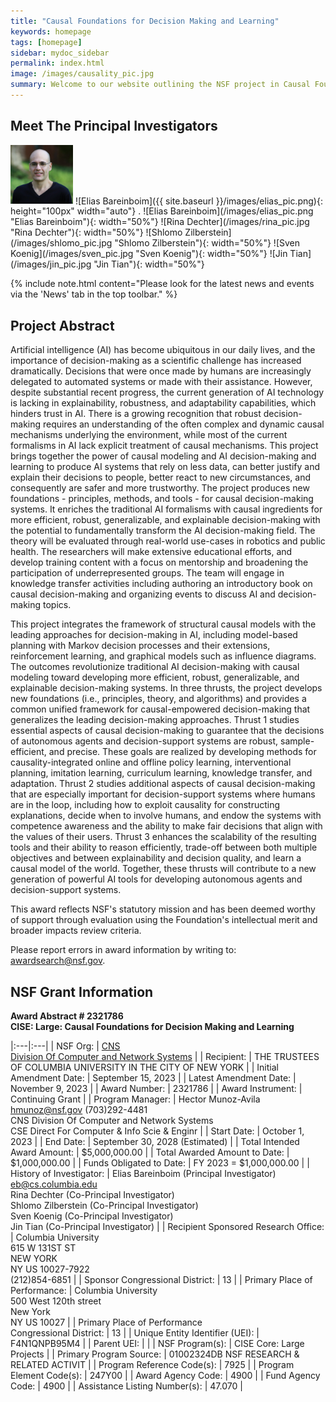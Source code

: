 ```yaml
---
title: "Causal Foundations for Decision Making and Learning"
keywords: homepage
tags: [homepage]
sidebar: mydoc_sidebar
permalink: index.html
image: /images/causality_pic.jpg
summary: Welcome to our website outlining the NSF project in Causal Foundations for Decision Making and Learning.  Here we will share various information and resources including the direction of our research, progress being made, and related works.  If you have any ideas for collaboration, we would be happy to hear from you.
---
```


## Meet The Principal Investigators

<!-- <a href="/images/elias_pic.jpg" width='50' height='YYY' alt='Elias Bareinboim'> -->
<img src="/images/elias_pic.png" alt="Elias Bareinboim" width="100px">
![Elias Bareinboim]({{ site.baseurl }}/images/elias_pic.png){: height="100px" width="auto"} .
![Elias Bareinboim](/images/elias_pic.png "Elias Bareinboim"){: width="50%"}
![Rina Dechter](/images/rina_pic.jpg "Rina Dechter"){: width="50%"}
![Shlomo Zilberstein](/images/shlomo_pic.jpg "Shlomo Zilberstein"){: width="50%"}
![Sven Koenig](/images/sven_pic.jpg "Sven Koenig"){: width="50%"}
![Jin Tian](/images/jin_pic.jpg "Jin Tian"){: width="50%"}



{% include note.html content="Please look for the latest news and events via the 'News' tab in the top toolbar." %}

## Project Abstract

Artificial intelligence (AI) has become ubiquitous in our daily lives, and the importance of decision-making as a scientific challenge has increased dramatically. Decisions that were once made by humans are increasingly delegated to automated systems or made with their assistance. However, despite substantial recent progress, the current generation of AI technology is lacking in explainability, robustness, and adaptability capabilities, which hinders trust in AI. There is a growing recognition that robust decision-making requires an understanding of the often complex and dynamic causal mechanisms underlying the environment, while most of the current formalisms in AI lack explicit treatment of causal mechanisms. This project brings together the power of causal modeling and AI decision-making and learning to produce AI systems that rely on less data, can better justify and explain their decisions to people, better react to new circumstances, and consequently are safer and more trustworthy. The project produces new foundations - principles, methods, and tools - for causal decision-making systems. It enriches the traditional AI formalisms with causal ingredients for more efficient, robust, generalizable, and explainable decision-making with the potential to fundamentally transform the AI decision-making field. The theory will be evaluated through real-world use-cases in robotics and public health. The researchers will make extensive educational efforts, and develop training content with a focus on mentorship and broadening the participation of underrepresented groups. The team will engage in knowledge transfer activities including authoring an introductory book on causal decision-making and organizing events to discuss AI and decision-making topics.

This project integrates the framework of structural causal models with the leading approaches for decision-making in AI, including model-based planning with Markov decision processes and their extensions, reinforcement learning, and graphical models such as influence diagrams. The outcomes revolutionize traditional AI decision-making with causal modeling toward developing more efficient, robust, generalizable, and explainable decision-making systems. In three thrusts, the project develops new foundations (i.e., principles, theory, and algorithms) and provides a common unified framework for causal-empowered decision-making that generalizes the leading decision-making approaches. Thrust 1 studies essential aspects of causal decision-making to guarantee that the decisions of autonomous agents and decision-support systems are robust, sample-efficient, and precise. These goals are realized by developing methods for causality-integrated online and offline policy learning, interventional planning, imitation learning, curriculum learning, knowledge transfer, and adaptation. Thrust 2 studies additional aspects of causal decision-making that are especially important for decision-support systems where humans are in the loop, including how to exploit causality for constructing explanations, decide when to involve humans, and endow the systems with competence awareness and the ability to make fair decisions that align with the values of their users. Thrust 3 enhances the scalability of the resulting tools and their ability to reason efficiently, trade-off between both multiple objectives and between explainability and decision quality, and learn a causal model of the world. Together, these thrusts will contribute to a new generation of powerful AI tools for developing autonomous agents and decision-support systems.

This award reflects NSF's statutory mission and has been deemed worthy of support through evaluation using the Foundation's intellectual merit and broader impacts review criteria.

Please report errors in award information by writing to: awardsearch@nsf.gov.

## NSF Grant Information

**Award Abstract # 2321786** <br> **CISE: Large: Causal Foundations for Decision Making and Learning**

|:---|:---|
| NSF Org: | [CNS](http://www.nsf.gov/div/index.jsp?div=CNS) <br> [Division Of Computer and Network Systems](http://www.nsf.gov/div/index.jsp?div=CNS) |
| Recipient: | THE TRUSTEES OF COLUMBIA UNIVERSITY IN THE CITY OF NEW YORK |
| Initial Amendment Date: | September 15, 2023 |
| Latest Amendment Date: | November 9, 2023 |
| Award Number: | 2321786 |
| Award Instrument: | Continuing Grant |
| Program Manager: | Hector Munoz-Avila <br> hmunoz@nsf.gov  (703)292-4481 <br> CNS  Division Of Computer and Network Systems <br> CSE  Direct For Computer & Info Scie & Enginr |
| Start Date: | October 1, 2023 |
| End Date: | September 30, 2028 (Estimated) |
| Total Intended Award Amount: | $5,000,000.00 |
| Total Awarded Amount to Date: | $1,000,000.00 |
| Funds Obligated to Date: | FY 2023 = $1,000,000.00 |
| History of Investigator: |  Elias Bareinboim (Principal Investigator) <br> eb@cs.columbia.edu <br> Rina Dechter (Co-Principal Investigator) <br> Shlomo Zilberstein (Co-Principal Investigator) <br> Sven Koenig (Co-Principal Investigator) <br> Jin Tian (Co-Principal Investigator) |
| Recipient Sponsored Research Office: | Columbia University <br> 615 W 131ST ST <br> NEW YORK <br> NY  US  10027-7922 <br> (212)854-6851 |
| Sponsor Congressional District: | 13 |
| Primary Place of Performance: | Columbia University <br> 500 West 120th street <br> New York <br> NY  US  10027 |
| Primary Place of Performance <br> Congressional District: | 13 |
| Unique Entity Identifier (UEI): | F4N1QNPB95M4 |
| Parent UEI: |  |
| NSF Program(s): | CISE Core: Large Projects |
| Primary Program Source: | 01002324DB NSF RESEARCH & RELATED ACTIVIT |
| Program Reference Code(s): | 7925 |
| Program Element Code(s): | 247Y00 |
| Award Agency Code: | 4900 |
| Fund Agency Code: | 4900 |
| Assistance Listing Number(s): | 47.070 |



